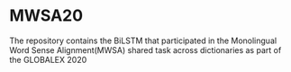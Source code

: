 # MWSA20
The repository contains the BiLSTM that participated in the Monolingual Word Sense Alignment(MWSA) shared task across dictionaries as part of the GLOBALEX 2020

